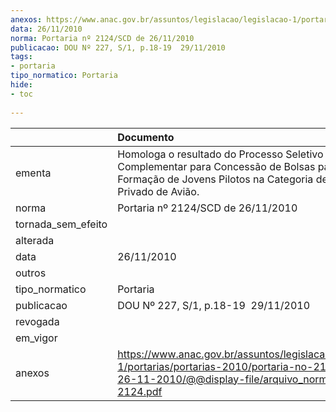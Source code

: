 ```yaml
---
anexos: https://www.anac.gov.br/assuntos/legislacao/legislacao-1/portarias/portarias-2010/portaria-no-2124-scd-de-26-11-2010/@@display-file/arquivo_norma/PA2010-2124.pdf
data: 26/11/2010
norma: Portaria nº 2124/SCD de 26/11/2010
publicacao: DOU Nº 227, S/1, p.18-19  29/11/2010
tags:
- portaria
tipo_normatico: Portaria
hide: 
- toc 
 
---
```


|                    | Documento                                                                                                                                                         |
|:-------------------|:------------------------------------------------------------------------------------------------------------------------------------------------------------------|
| ementa             | Homologa o resultado do Processo Seletivo Complementar para Concessão de Bolsas para Formação de Jovens Pilotos na Categoria de Piloto Privado de Avião.          |
| norma              | Portaria nº 2124/SCD de 26/11/2010                                                                                                                                |
| tornada_sem_efeito |                                                                                                                                                                   |
| alterada           |                                                                                                                                                                   |
| data               | 26/11/2010                                                                                                                                                        |
| outros             |                                                                                                                                                                   |
| tipo_normatico     | Portaria                                                                                                                                                          |
| publicacao         | DOU Nº 227, S/1, p.18-19  29/11/2010                                                                                                                              |
| revogada           |                                                                                                                                                                   |
| em_vigor           |                                                                                                                                                                   |
| anexos             | https://www.anac.gov.br/assuntos/legislacao/legislacao-1/portarias/portarias-2010/portaria-no-2124-scd-de-26-11-2010/@@display-file/arquivo_norma/PA2010-2124.pdf |